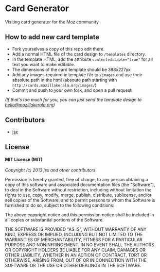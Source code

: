 Card Generator
==============

Visiting card generator for the Moz community


## How to add new card template ##
* Fork yourselves a copy of this repo edit there.
* Add a normal HTML file of the card design to `/templates` directory.
* In the template HTML, add the attribute `contenteditable="true"` for all text you want to make editable.
* The dimensions of the card template should be 388x227px
* Add any images required in template file to `/images` and use their absolute path in the html (absoute path starting with `http://cards.mozillakerala.org/images/`)
* Commit and push to your own fork, and open a pull request.

_(If that's too much for you, you can just send the template design to hello@mozillakerala.org)_

## Contributors ##
* [jsx](https://github.com/riverspirit)

## License ##

#### MIT License (MIT) ####

_Copyright (c) 2013 jsx and other contributors_

Permission is hereby granted, free of charge, to any person obtaining a copy
of this software and associated documentation files (the "Software"), to deal
in the Software without restriction, including without limitation the rights
to use, copy, modify, merge, publish, distribute, sublicense, and/or sell
copies of the Software, and to permit persons to whom the Software is
furnished to do so, subject to the following conditions:

The above copyright notice and this permission notice shall be included in
all copies or substantial portions of the Software.

THE SOFTWARE IS PROVIDED "AS IS", WITHOUT WARRANTY OF ANY KIND, EXPRESS OR
IMPLIED, INCLUDING BUT NOT LIMITED TO THE WARRANTIES OF MERCHANTABILITY,
FITNESS FOR A PARTICULAR PURPOSE AND NONINFRINGEMENT. IN NO EVENT SHALL THE
AUTHORS OR COPYRIGHT HOLDERS BE LIABLE FOR ANY CLAIM, DAMAGES OR OTHER
LIABILITY, WHETHER IN AN ACTION OF CONTRACT, TORT OR OTHERWISE, ARISING FROM,
OUT OF OR IN CONNECTION WITH THE SOFTWARE OR THE USE OR OTHER DEALINGS IN
THE SOFTWARE.
